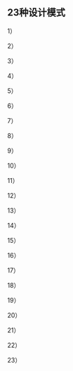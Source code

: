 ## 23种设计模式

1）

2）

3）

4）

5）

6）

7）

8）

9）

10）

11）

12）

13）

14）

15）

16）

17）

18）

19）

20）

21）

22）

23）

